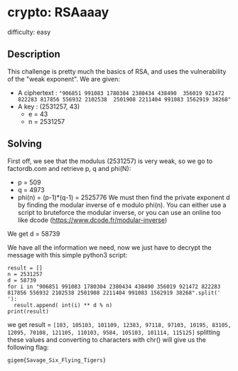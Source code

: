 # crypto: RSAaaay
difficulty: easy

## Description
This challenge is pretty much the basics of RSA, and uses the vulnerability of the "weak exponent".
We are given:
  - A ciphertext : `"906851 991083 1780304 2380434 438490 
                    356019 921472 822283 817856 556932 2102538 
                    2501908 2211404 991083 1562919 38268"`
  - A key : (2531257, 43)
      - e = 43
      - n = 2531257
 
## Solving

First off, we see that the modulus (2531257) is very weak, so we go to factordb.com and retrieve p, q and phi(N):
  - p = 509
  - q = 4973
  - phi(n) = (p-1)*(q-1) = 2525776
We must then find the private exponent d by finding the modular inverse of e modulo phi(n).
You can either use a script to bruteforce the modular inverse, or you can use an online too like dcode (https://www.dcode.fr/modular-inverse)

We get d = 58739

We have all the information we need, now we just have to decrypt the message with this simple python3 script:
```
result = []
n = 2531257
d = 58739
for i in "906851 991083 1780304 2380434 438490 356019 921472 822283 817856 556932 2102538 2501908 2211404 991083 1562919 38268".split(' '):
  result.append( int(i) ** d % n)
print(result)
```
we get result = `[103, 105103, 101109, 12383, 97118, 97103, 10195, 83105, 12095, 70108, 121105, 110103, 9584, 105103, 101114, 115125]`
splitting these values and converting to characters with chr() will give us the following flag:

`gigem{Savage_Six_Flying_Tigers}`
